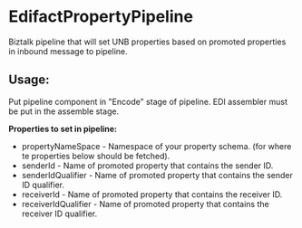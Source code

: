 # EdifactPropertyPipeline #

Biztalk pipeline that will set UNB properties based on promoted properties in inbound message to pipeline. 

## Usage: ##

Put pipeline component in "Encode" stage of pipeline. EDI assembler must be put in the assemble stage. 

**Properties to set in pipeline:**

* propertyNameSpace - Namespace of your property schema. (for where te properties below should be fetched).
* senderId - Name of promoted property that contains the sender ID.
* senderIdQualifier - Name of promoted property that contains the sender ID qualifier.
* receiverId - Name of promoted property that contains the receiver ID.
* receiverIdQualifier - Name of promoted property that contains the receiver ID qualifier.

